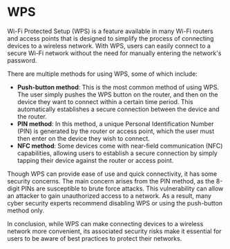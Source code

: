 # WPS

Wi-Fi Protected Setup (WPS) is a feature available in many Wi-Fi routers and access points that is designed to simplify the process of connecting devices to a wireless network. With WPS, users can easily connect to a secure Wi-Fi network without the need for manually entering the network's password.

There are multiple methods for using WPS, some of which include:

- **Push-button method**: This is the most common method of using WPS. The user simply pushes the WPS button on the router, and then on the device they want to connect within a certain time period. This automatically establishes a secure connection between the device and the router.
- **PIN method**: In this method, a unique Personal Identification Number (PIN) is generated by the router or access point, which the user must then enter on the device they wish to connect.
- **NFC method**: Some devices come with near-field communication (NFC) capabilities, allowing users to establish a secure connection by simply tapping their device against the router or access point.

Though WPS can provide ease of use and quick connectivity, it has some security concerns. The main concern arises from the PIN method, as the 8-digit PINs are susceptible to brute force attacks. This vulnerability can allow an attacker to gain unauthorized access to a network. As a result, many cyber security experts recommend disabling WPS or using the push-button method only.

In conclusion, while WPS can make connecting devices to a wireless network more convenient, its associated security risks make it essential for users to be aware of best practices to protect their networks.